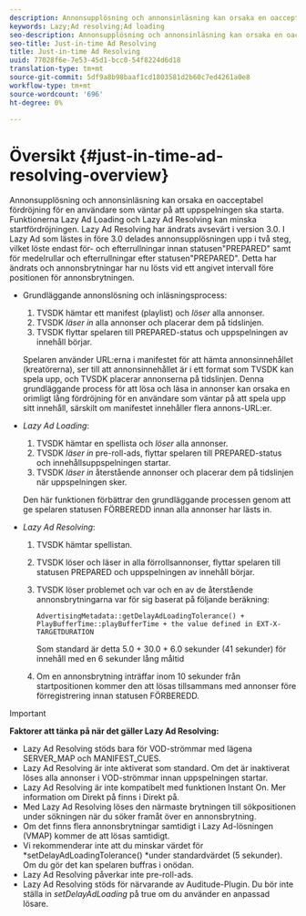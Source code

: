 ```yaml
---
description: Annonsupplösning och annonsinläsning kan orsaka en oacceptabel fördröjning för en användare som väntar på att uppspelningen ska starta. Funktionerna Lazy Ad Loading och Lazy Ad Resolving kan minska startfördröjningen. Lazy Ad Resolving har ändrats avsevärt i version 3.0. I Lazy Ad som lästes in före 3.0 delades annonsupplösningen upp i två steg, vilket löste endast för- och efterrullningar innan statusen"PREPARED" samt för medelrullar och efterrullningar efter statusen"PREPARED". Detta har ändrats och annonsbrytningar har nu lösts vid ett angivet intervall före positionen för annonsbrytningen.
keywords: Lazy;Ad resolving;Ad loading
seo-description: Annonsupplösning och annonsinläsning kan orsaka en oacceptabel fördröjning för en användare som väntar på att uppspelningen ska starta. Funktionerna Lazy Ad Loading och Lazy Ad Resolving kan minska startfördröjningen. Lazy Ad Resolving har ändrats avsevärt i version 3.0. I Lazy Ad som lästes in före 3.0 delades annonsupplösningen upp i två steg, vilket löste endast för- och efterrullningar innan statusen"PREPARED" samt för medelrullar och efterrullningar efter statusen"PREPARED". Detta har ändrats och annonsbrytningar har nu lösts vid ett angivet intervall före positionen för annonsbrytningen.
seo-title: Just-in-time Ad Resolving
title: Just-in-time Ad Resolving
uuid: 77028f6e-7e53-45d1-bcc0-54f8224d6d18
translation-type: tm+mt
source-git-commit: 5df9a8b98baaf1cd1803581d2b60c7ed4261a0e8
workflow-type: tm+mt
source-wordcount: '696'
ht-degree: 0%

---
```



# Översikt {#just-in-time-ad-resolving-overview}

Annonsupplösning och annonsinläsning kan orsaka en oacceptabel fördröjning för en användare som väntar på att uppspelningen ska starta. Funktionerna Lazy Ad Loading och Lazy Ad Resolving kan minska startfördröjningen. Lazy Ad Resolving har ändrats avsevärt i version 3.0. I Lazy Ad som lästes in före 3.0 delades annonsupplösningen upp i två steg, vilket löste endast för- och efterrullningar innan statusen&quot;PREPARED&quot; samt för medelrullar och efterrullningar efter statusen&quot;PREPARED&quot;. Detta har ändrats och annonsbrytningar har nu lösts vid ett angivet intervall före positionen för annonsbrytningen.

* Grundläggande annonslösning och inläsningsprocess:

   1. TVSDK hämtar ett manifest (playlist) och *löser* alla annonser.
   1. TVSDK *läser in* alla annonser och placerar dem på tidslinjen.
   1. TVSDK flyttar spelaren till PREPARED-status och uppspelningen av innehåll börjar.

   Spelaren använder URL:erna i manifestet för att hämta annonsinnehållet (kreatörerna), ser till att annonsinnehållet är i ett format som TVSDK kan spela upp, och TVSDK placerar annonserna på tidslinjen. Denna grundläggande process för att lösa och läsa in annonser kan orsaka en orimligt lång fördröjning för en användare som väntar på att spela upp sitt innehåll, särskilt om manifestet innehåller flera annons-URL:er.

* *Lazy Ad Loading*:

   1. TVSDK hämtar en spellista och *löser* alla annonser.
   1. TVSDK *läser in* pre-roll-ads, flyttar spelaren till PREPARED-status och innehållsuppspelningen startar.
   1. TVSDK *läser in* återstående annonser och placerar dem på tidslinjen när uppspelningen sker.

   Den här funktionen förbättrar den grundläggande processen genom att ge spelaren statusen FÖRBEREDD innan alla annonser har lästs in.

* *Lazy Ad Resolving*:

   1. TVSDK hämtar spellistan.
   1. TVSDK löser och läser in alla förrollsannonser, flyttar spelaren till statusen PREPARED och uppspelningen av innehåll börjar.
   1. TVSDK löser problemet och var och en av de återstående annonsbrytningarna var för sig baserat på följande beräkning:

      `AdvertisingMetadata::getDelayAdLoadingTolerance() + PlayBufferTime::playBufferTime + the value defined in EXT-X-TARGETDURATION`

      Som standard är detta 5.0 + 30.0 + 6.0 sekunder (41 sekunder) för innehåll med en 6 sekunder lång måltid

   1. Om en annonsbrytning inträffar inom 10 sekunder från startpositionen kommer den att lösas tillsammans med annonser före förregistrering innan statusen FÖRBEREDD.

>[!IMPORTANT]
>
>**Faktorer att tänka på när det gäller Lazy Ad Resolving:**
>
>* Lazy Ad Resolving stöds bara för VOD-strömmar med lägena SERVER_MAP och MANIFEST_CUES.
>* Lazy Ad Resolving är inte aktiverat som standard. Om det är inaktiverat löses alla annonser i VOD-strömmar innan uppspelningen startar.
>* Lazy Ad Resolving är inte kompatibelt med funktionen Instant On. Mer information om Direkt på finns i Direkt på.
>* Med Lazy Ad Resolving löses den närmaste brytningen till sökpositionen under sökningen när du söker framåt över en annonsbrytning.
>* Om det finns flera annonsbrytningar samtidigt i Lazy Ad-lösningen (VMAP) kommer de att lösas samtidigt.
>* Vi rekommenderar inte att du minskar värdet för *setDelayAdLoadingTolerance() *under standardvärdet (5 sekunder). Om du gör det kan spelaren buffras i onödan.
>* Lazy Ad Resolving påverkar inte pre-roll-ads.
>* Lazy Ad Resolving stöds för närvarande av Auditude-Plugin. Du bör inte ställa in *setDelayAdLoading* på true om du använder en anpassad lösare.

>


